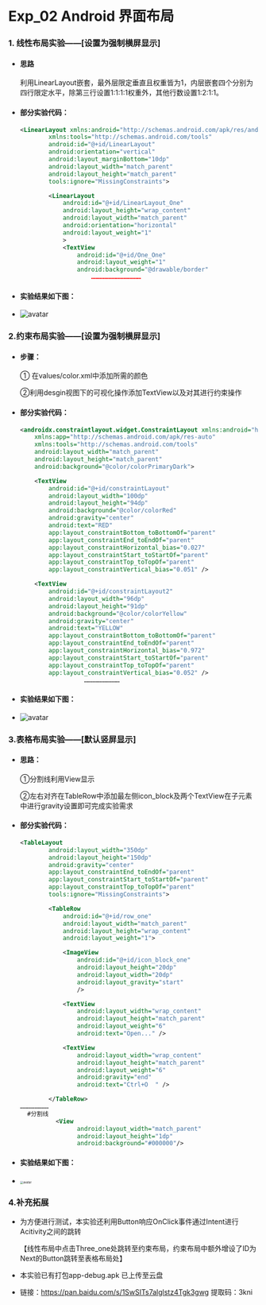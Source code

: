 # Exp_02 Android 界面布局

### 1. 线性布局实验——[设置为强制横屏显示]

- #### 思路

  利用LinearLayout嵌套，最外层限定垂直且权重皆为1，内层嵌套四个分别为四行限定水平，除第三行设置1:1:1:1权重外，其他行数设置1:2:1:1。

- #### 部分实验代码：

  ```xml
  <LinearLayout xmlns:android="http://schemas.android.com/apk/res/android"
          xmlns:tools="http://schemas.android.com/tools"
          android:id="@+id/LinearLayout"
          android:orientation="vertical" 
          android:layout_marginBottom="10dp"
          android:layout_width="match_parent"
          android:layout_height="match_parent"
          tools:ignore="MissingConstraints">
  
          <LinearLayout
              android:id="@+id/LinearLayout_One"
              android:layout_height="wrap_content"
              android:layout_width="match_parent"
              android:orientation="horizontal" 
              android:layout_weight="1"
              >
              <TextView
                  android:id="@+id/One_One"
                  android:layout_weight="1"
                  android:background="@drawable/border"
                      ……………………………………
  ```

- #### 实验结果如下图：

- ![avatar](https://i.ibb.co/sVMLz7Y/02-1.png)

### 2.约束布局实验——[设置为强制横屏显示]

- #### 步骤：

  ① 在values/color.xml中添加所需的颜色

  ②利用desgin视图下的可视化操作添加TextView以及对其进行约束操作

- #### 部分实验代码：

  ```xml
  <androidx.constraintlayout.widget.ConstraintLayout xmlns:android="http://schemas.android.com/apk/res/android"
      xmlns:app="http://schemas.android.com/apk/res-auto"
      xmlns:tools="http://schemas.android.com/tools"
      android:layout_width="match_parent"
      android:layout_height="match_parent"
      android:background="@color/colorPrimaryDark">
  
      <TextView
          android:id="@+id/constraintLayout"
          android:layout_width="100dp"
          android:layout_height="94dp"
          android:background="@color/colorRed"
          android:gravity="center"
          android:text="RED"
          app:layout_constraintBottom_toBottomOf="parent"
          app:layout_constraintEnd_toEndOf="parent"
          app:layout_constraintHorizontal_bias="0.027"
          app:layout_constraintStart_toStartOf="parent"
          app:layout_constraintTop_toTopOf="parent"
          app:layout_constraintVertical_bias="0.051" />
  
      <TextView
          android:id="@+id/constraintLayout2"
          android:layout_width="96dp"
          android:layout_height="91dp"
          android:background="@color/colorYellow"
          android:gravity="center"
          android:text="YELLOW"
          app:layout_constraintBottom_toBottomOf="parent"
          app:layout_constraintEnd_toEndOf="parent"
          app:layout_constraintHorizontal_bias="0.972"
          app:layout_constraintStart_toStartOf="parent"
          app:layout_constraintTop_toTopOf="parent"
          app:layout_constraintVertical_bias="0.052" />
  					…………………………
  ```

- #### 实验结果如下图：

- ![avatar](https://i.ibb.co/sC6CynH/02-2.png)

### 3.表格布局实验——[默认竖屏显示]

- #### 思路：

  ①分割线利用View显示

  ②左右对齐在TableRow中添加最左侧icon_block及两个TextView在子元素中进行gravity设置即可完成实验需求

- #### 部分实验代码：

  ```xml
  <TableLayout
          android:layout_width="350dp"
          android:layout_height="150dp"
          android:gravity="center"
          app:layout_constraintEnd_toEndOf="parent"
          app:layout_constraintStart_toStartOf="parent"
          app:layout_constraintTop_toTopOf="parent"
          tools:ignore="MissingConstraints">
  
          <TableRow
              android:id="@+id/row_one"
              android:layout_width="match_parent"
              android:layout_height="wrap_content"
              android:layout_weight="1">
  
              <ImageView
                  android:id="@+id/icon_block_one"
                  android:layout_height="20dp"
                  android:layout_width="20dp"
                  android:layout_gravity="start"
                  />
  
              <TextView
                  android:layout_width="wrap_content"
                  android:layout_height="match_parent"
                  android:layout_weight="6"
                  android:text="Open..." />
  
              <TextView
                  android:layout_width="wrap_content"
                  android:layout_height="match_parent"
                  android:layout_weight="6"
                  android:gravity="end"
                  android:text="Ctrl+O  " />
  
          </TableRow>
  ……………………
    #分割线     
         	<View
                  android:layout_width="match_parent"
                  android:layout_height="1dp"
                  android:background="#000000"/>
  ```

- #### 实验结果如下图：

- <img src="https://i.ibb.co/YpXz64P/02-3.png" alt="avatar" style="zoom:40%;" />

### 4.补充拓展

- 为方便进行测试，本实验还利用Button响应OnClick事件通过Intent进行Acitivity之间的跳转

  【线性布局中点击Three_one处跳转至约束布局，约束布局中额外增设了ID为Next的Button跳转至表格布局处】

- 本实验已有打包app-debug.apk 已上传至云盘

- 链接：https://pan.baidu.com/s/1SwSITs7alglstz4Tgk3gwg 
  提取码：3kni 

